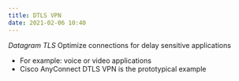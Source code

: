 ```yaml
---
title: DTLS VPN
date: 2021-02-06 10:40
---
```

_Datagram TLS_
Optimize connections for delay sensitive applications
* For example: voice or video applications
* Cisco AnyConnect DTLS VPN is the prototypical example
